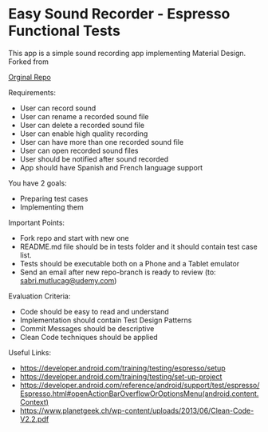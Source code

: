 Easy Sound Recorder - Espresso Functional Tests
=============

<p>This app is a simple sound recording app implementing Material Design. 
Forked from 

[Orginal Repo](https://play.google.com/store/apps/details?id=com.danielkim.soundrecorder)

</p>

Requirements:

- User can record sound
- User can rename a recorded sound file
- User can delete a recorded sound file
- User can enable high quality recording
- User can have more than one recorded sound file
- User can open recorded sound files
- User should be notified after sound recorded
- App should have Spanish and French language support

You have 2 goals:
- Preparing test cases
- Implementing them

Important Points:
- Fork repo and start with new one
- README.md file should be in tests folder and it should contain test case list.
- Tests should be executable both on a Phone and a Tablet emulator
- Send an email after new repo-branch is ready to review (to: sabri.mutlucag@udemy.com)

Evaluation Criteria:
- Code should be easy to read and understand
- Implementation should contain Test Design Patterns 
- Commit Messages should be descriptive
- Clean Code techniques should be applied

Useful Links:
- https://developer.android.com/training/testing/espresso/setup
- https://developer.android.com/training/testing/set-up-project
- https://developer.android.com/reference/android/support/test/espresso/Espresso.html#openActionBarOverflowOrOptionsMenu(android.content.Context)
- https://www.planetgeek.ch/wp-content/uploads/2013/06/Clean-Code-V2.2.pdf
